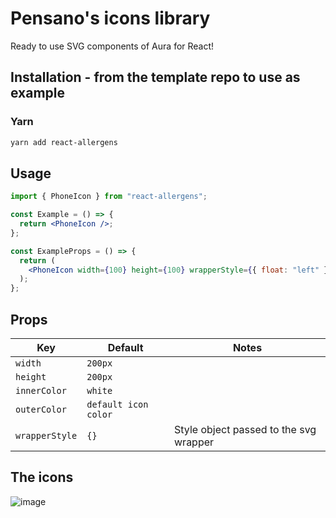 # Pensano's icons library

Ready to use SVG components of Aura for React!

## Installation - from the template repo to use as example

### Yarn

```bash
yarn add react-allergens
```

## Usage

```jsx
import { PhoneIcon } from "react-allergens";

const Example = () => {
  return <PhoneIcon />;
};

const ExampleProps = () => {
  return (
    <PhoneIcon width={100} height={100} wrapperStyle={{ float: "left" }} />
  );
};
```

## Props

| Key            | Default              | Notes                                  |
| -------------- | -------------------- | -------------------------------------- |
| `width`        | `200px`              |                                        |
| `height`       | `200px`              |                                        |
| `innerColor`   | `white`              |                                        |
| `outerColor`   | `default icon color` |                                        |
| `wrapperStyle` | `{}`                 | Style object passed to the svg wrapper |

## The icons

![image](https://user-images.githubusercontent.com/8389685/93021038-d435da80-f5e0-11ea-9385-2a42968d4697.png)
